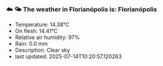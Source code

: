 ### ☁️ 🌤️  The weather in Florianópolis is: Florianópolis

- Temperature: 14.38°C
- On flesh: 14.41°C
- Relative air humidity: 97%
- Rain: 0.0 mm
- Description: Clear sky
- last updated: 2025-07-14T10:20:57.120263
